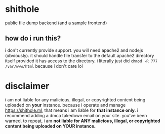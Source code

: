 # shithole
public file dump backend (and a sample frontend)

## how do i run this?
i don't currently provide support. you will need apache2 and nodejs (obviously). it should handle file transfer to the default apache2 directory itself provided it has access to the directory. i literally just did `chmod -R 777 /var/www/html` because i don't care lol

# disclaimer
i am not liable for any malicious, illegal, or copyrighted content being uploaded on **your** instance. because i operate and manage https://shithole.ml, that means i am liable for **that instance only.** i recommend adding a dmca takedown email on your site. you've been warned. to repeat, i am **not liable for ANY malicious, illegal, or copyrighted content being uploaded on YOUR instance.**

